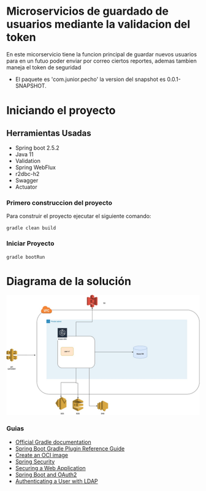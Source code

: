 # Microservicios de guardado de usuarios  mediante la validacion del token

En este  micorservicio tiene la funcion principal de guardar nuevos usuarios para en un futuo poder enviar por correo ciertos reportes, ademas tambien maneja el token de seguridad

* El paquete es 'com.junior.pecho' la version del snapshot es 0.0.1-SNAPSHOT.

# Iniciando el proyecto

## Herramientas Usadas

* Spring boot 2.5.2
* Java 11
* Validation
* Spring WebFlux
* r2dbc-h2
* Swagger
* Actuator

### Primero construccion del proyecto
Para construir el proyecto ejecutar el siguiente comando:

```
gradle clean build
```

### Iniciar Proyecto

```
gradle bootRun
```

# Diagrama de la solución

![Diagrama de componentes](https://github.com/jppm1850/challenge-user-v1/blob/main/challenge-junior-pecho.jpg)



### Guias 

* [Official Gradle documentation](https://docs.gradle.org)
* [Spring Boot Gradle Plugin Reference Guide](https://docs.spring.io/spring-boot/docs/2.5.2/gradle-plugin/reference/html/)
* [Create an OCI image](https://docs.spring.io/spring-boot/docs/2.5.2/gradle-plugin/reference/html/#build-image)
* [Spring Security](https://docs.spring.io/spring-boot/docs/2.5.2/reference/htmlsingle/#boot-features-security)
* [Securing a Web Application](https://spring.io/guides/gs/securing-web/)
* [Spring Boot and OAuth2](https://spring.io/guides/tutorials/spring-boot-oauth2/)
* [Authenticating a User with LDAP](https://spring.io/guides/gs/authenticating-ldap/)





